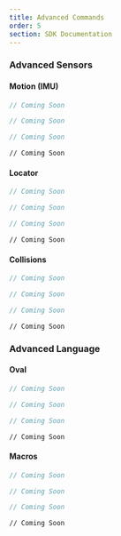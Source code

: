```yaml
---
title: Advanced Commands
order: 5
section: SDK Documentation
---
```


### Advanced Sensors

#### Motion (IMU)

```objective-c
// Coming Soon
```

```swift
// Coming Soon
```

```java
// Coming Soon
```

```unity
// Coming Soon
```

#### Locator 
```objective-c
// Coming Soon
```

```swift
// Coming Soon
```

```java
// Coming Soon
```

```unity
// Coming Soon
```


#### Collisions
```objective-c
// Coming Soon
```

```swift
// Coming Soon
```

```java
// Coming Soon
```

```unity
// Coming Soon
```


### Advanced Language

#### Oval
```objective-c
// Coming Soon
```

```swift
// Coming Soon
```

```java
// Coming Soon
```

```unity
// Coming Soon
```


#### Macros
```objective-c
// Coming Soon
```

```swift
// Coming Soon
```

```java
// Coming Soon
```

```unity
// Coming Soon
```


